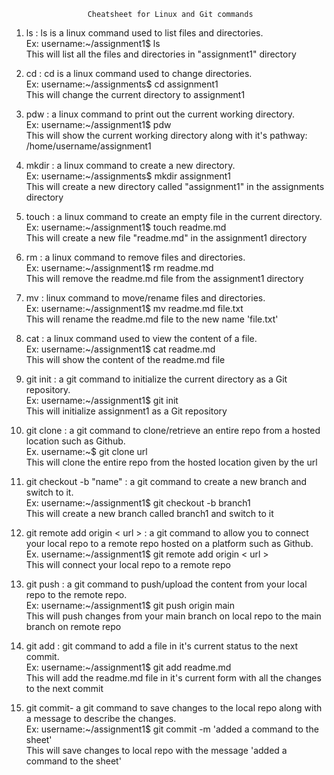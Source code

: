                     Cheatsheet for Linux and Git commands  
1. ls : ls is a linux command used to list files and directories.  
Ex: username:~/assignment1$ ls  
This will list all the files and directories in "assignment1" directory  

2. cd : cd is a linux command used to change directories.  
Ex: username:~/assignments$ cd assignment1  
This will change the current directory to assignment1  

3. pdw : a linux command to print out the current working directory.  
Ex: username:~/assignment1$ pdw  
This will show the current working  directory along with it's pathway: /home/username/assignment1  

4. mkdir : a linux command to create a new directory.  
Ex:  username:~/assignments$ mkdir assignment1  
This will create a new directory called "assignment1" in the assignments directory  

5. touch : a linux command to create an empty file in the current directory.  
Ex:  username:~/assignment1$ touch readme.md  
This will create a new file "readme.md" in the assignment1 directory  

6. rm : a linux command to remove files and directories.  
Ex:  username:~/assignment1$ rm readme.md  
This will remove the readme.md file from the assignment1 directory  

7. mv : linux command to move/rename files and directories.  
Ex:   username:~/assignment1$ mv readme.md file.txt  
This will rename the readme.md file to the new name 'file.txt'  

8. cat : a linux command used to view the content of a file.  
Ex:  username:~/assignment1$ cat readme.md  
This will show the content of the readme.md file  

9. git init : a git command to initialize the current directory as a Git repository.  
Ex: username:~/assignment1$ git init  
This will initialize assignment1 as a Git repository  

10. git clone : a git command to clone/retrieve an entire repo from a hosted location such as Github.  
Ex. username:~$ git clone url  
This will clone the entire repo from the hosted location given by the url  

11. git checkout -b "name" : a git command to create a new branch and switch to it.  
Ex: username:~/assignment1$ git checkout -b branch1  
This will create a new branch called branch1 and switch to it  

12. git remote add origin < url > : a git command to allow you to connect your local repo to a remote repo hosted on a platform such as Github.  
Ex. username:~/assignment1$ git remote add origin < url >  
This will connect your local repo to a remote repo  

13. git push : a git command to push/upload the content from your local repo to the remote repo.  
Ex: username:~/assignment1$ git push origin main  
This will push changes from your main branch on local repo to the main branch on remote repo  

14. git add : git command to add a file in it's current status to the next commit.  
Ex: username:~/assignment1$ git add readme.md  
This will add the readme.md file in it's current form with all the changes to the next commit  

15. git commit- a git command to save changes to the local repo along with a message to describe the changes.  
Ex:  username:~/assignment1$ git commit -m 'added a command to the sheet'  
This will save changes to local repo with the message 'added a command to the sheet'  
